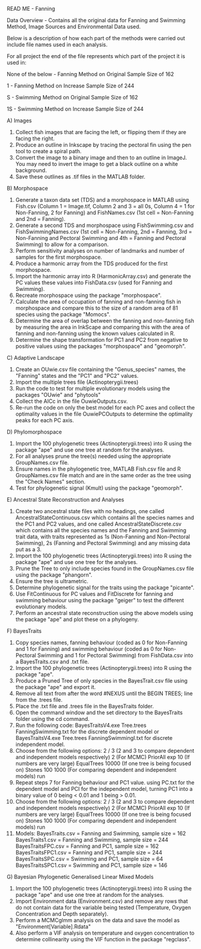 READ ME - Fanning

Data Overview - Contains all the original data for Fanning and Swimming Method, Image Sources and Environmental Data used.

Below is a description of how each part of the methods were carried out include file names used in each analysis.

For all project the end of the file represents which part of the project it is used in:

None of the below - Fanning Method on Original Sample Size of 162

1 - Fanning Method on Increase Sample Size of 244

S - Swimming Method on Original Sample Size of 162

1S - Swimming Method on Increase Sample Size of 244

A) Images

1. Collect fish images that are facing the left, or flipping them if they are facing the right.
2. Produce an outline in Inkscape by tracing the pectoral fin using the pen tool to create a spiral path.
3. Convert the image to a binary image and then to an outline in ImageJ. You may need to invert the image to get a black outline on a white background.
4. Save these outlines as .tif files in the MATLAB folder.

B) Morphospace

1. Generate a taxon data set (TDS) and a morphospace in MATLAB using Fish.csv (Column 1 = Image.tif, Column 2 and 3 = all 0s, Column 4 = 1 for Non-Fanning, 2 for Fanning) and FishNames.csv (1st cell = Non-Fanning and 2nd = Fanning).
2. Generate a second TDS and morphospace using FishSwimming.csv and FishSwimmingNames.csv (1st cell = Non-Fanning, 2nd = Fanning, 3rd = Non-Fanning and Pectoral Swimming and 4th = Fanning and Pectoral Swimming) to allow for a comparison.
3. Perform sensitivity analyses on number of landmarks and number of samples for the first morphospace.
4. Produce a harmonic array from the TDS produced for the first morphospace.
5. Import the harmonic array into R (HarmonicArray.csv) and generate the PC values these values into FishData.csv (used for Fanning and Swimming).
6. Recreate morphospace using the package "morphospace".
7. Calculate the area of occupation of fanning and non-fanning fish in morphospace and compare this to the size of a random area of 81 species using the package "Momocs".
8. Determine the area of overlap between the fanning and non-fanning fish by measuring the area in InkScape and comparing this with the area of fanning and non-fanning using the known values calculated in R. 
9. Determine the shape transformation for PC1 and PC2 from negative to positive values using the packages "morphospace" and "geomorph".

C) Adaptive Landscape

1. Create an OUwie.csv file containing the "Genus_species" names, the "Fanning" states and the "PC1" and "PC2" values.
2. Import the multiple trees file (Actinopterygii.trees)
3. Run the code to test for multiple evolutionary models using the packages "OUwie" and "phytools"
4. Collect the AICc in the file OuwieOutputs.csv.
5. Re-run the code on only the best model for each PC axes and collect the optimality values in the file OuwiePCOutputs to determine the optimality peaks for each PC axis.

D) Phylomorphospace

1. Import the 100 phylogenetic trees (Actinopterygii.trees) into R using the package "ape" and use one tree at random for the analyses.
2. For all analyses prune the tree(s) needed using the appropriate GroupNames.csv file.
3. Ensure names in the phylogenetic tree, MATLAB Fish.csv file and R GroupNames.csv file match and are in the same order as the tree using the "Check Names" section.
4. Test for phylogenetic signal (Kmult) using the package "geomorph".

E) Ancestral State Reconstruction and Analyses

1. Create two ancestral state files with no headings, one called AncestralStateContinuous.csv which contains all the species names and the PC1 and PC2 values, and one called AncestralStateDiscrete.csv which contains all the species names and the Fanning and Swimming trait data, with traits represented as 1s (Non-Fanning and Non-Pectoral Swimming), 2s (Fanning and Pectoral Swimming) and any missing data put as a 3.
2. Import the 100 phylogenetic trees (Actinopterygii.trees) into R using the package "ape" and use one tree for the analyses.
3. Prune the Tree to only include species found in the GroupNames.csv file using the package "phangorn".
4. Ensure the tree is ultrametric.
5. Determine phylogenetic signal for the traits using the package "picante".
6. Use FitContinuous for PC values and FitDiscrete for fanning and swimming behaviour using the package "geiger" to test the different evolutionary models.
7. Perform an ancestral state reconstruction using the above models using the package "ape" and plot these on a phylogeny.

F) BayesTraits

1. Copy species names, fanning behaviour (coded as 0 for Non-Fanning and 1 for Fanning) and swimming behaviour (coded as 0 for Non-Pectoral Swimming and 1 for Pectoral Swimming) from FishData.csv into a BayesTraits.csv and .txt file.
2. Import the 100 phylogenetic trees (Actinopterygii.trees) into R using the package "ape".
3. Produce a Pruned Tree of only species in the BayesTrait.csv file using the package "ape" and export it.
4. Remove all text from after the word #NEXUS until the BEGIN TREES; line from the .trees file.
5. Place the .txt file and .trees file in the BayesTraits folder.
6. Open the command window and the set directory to the BayesTraits folder using the cd command.
7. Run the following code: BayesTraitsV4.exe Tree.trees FanningSwimming.txt for the discrete dependent model or BayesTraitsV4.exe Tree.trees FanningSwimmingI.txt for discrete independent model.
8. Choose from the following options: 
	2 / 3 (2 and 3 to compare dependent and independent models respectively)
	2 (For MCMC)
	PriorAll exp 10 (If numbers are very large)
	EqualTrees 10000 (If one tree is being focused on)
	Stones 100 1000 (For comparing dependent and independent models)
	run 
9. Repeat steps 7 for Fanning behaviour and PC1 value. using PC.txt for the dependent model and PCI for the independent model, turning PC1 into a binary value of 0 being < 0.01 and 1 being > 0.01.
10. Choose from the following options: 
	2 / 3 (2 and 3 to compare dependent and independent models respectively)
	2 (For MCMC)
	PriorAll exp 10 (If numbers are very large)
	EqualTrees 10000 (If one tree is being focused on)
	Stones 100 1000 (For comparing dependent and independent models)
	run 
11. Models:
	BayesTraits.csv = Fanning and Swimming, sample size = 162
	BayesTraits1.csv = Fanning and Swimming, sample size = 244
	BayesTraitsFPC.csv = Fanning and PC1, sample size = 162
	BayesTraitsFPC1.csv = Fanning and PC1, sample size = 244
	BayesTraitsSPC.csv = Swimming and PC1, sample size = 64
	BayesTraitsSPC1.csv = Swimming and PC1, sample size = 146

G) Bayesian Phylogenetic Generalised Linear Mixed Models

1. Import the 100 phylogenetic trees (Actinopterygii.trees) into R using the package "ape" and use one tree at random for the analyses.
2. Import Environment data (Environment.csv) and remove any rows that do not contain data for the variable being tested (Temperature, Oxygen Concentration and Depth separately).
3. Perform a MCMCglmm analysis on the data and save the model as "Environment[Variable].Rdata"
4. Also perform a VIF analysis on temperature and oxygen concentration to determine collinearity using the VIF function in the package "regclass". 
